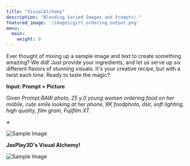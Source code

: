 ```yaml
---
title: "VisualAlchemy"
description: "Blending Varied Images and Prompts!."
featured_image: '/images/girl_ordering_output.png'
menu:
  main:
    weight: 0
---
```


Ever thought of mixing up a sample image and text to create something amazing? We did! Just provide your ingredients, and let us serve up six different flavors of stunning visuals. It's your creative recipe, but with a twist each time. Ready to taste the magic?

**Input: Prompt + Picture**

Given Prompt:_RAW photo, 25 y.0 young women ordering food on her mobile, cute smile looking at her phone, 8K foodphoto, dslr, soft lighting, high quality, film grain, Fujifilm XT_.

**+**

![Sample Image](/images/girl_ordering_sample.png)





**JasPlay3D's Visual Alchemy!**


![Sample Image](/images/girl_ordering_output.png)

